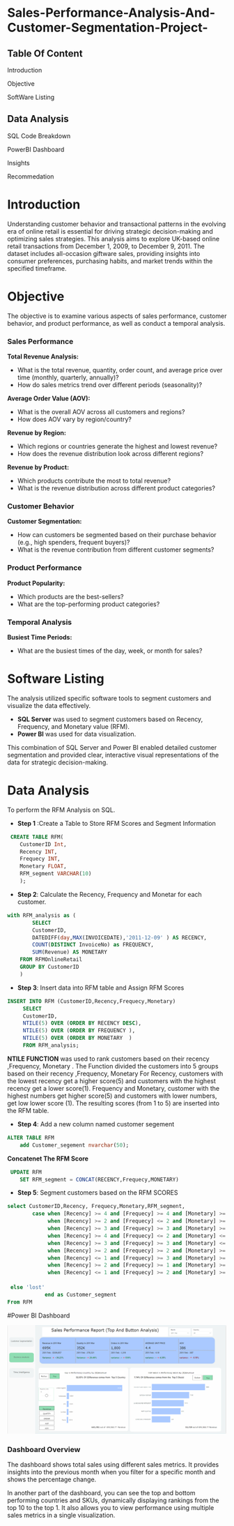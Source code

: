 # Sales-Performance-Analysis-And-Customer-Segmentation-Project-

## Table Of Content 
   Introduction
   
   Objective 
   
   SoftWare Listing 
   
   ## Data Analysis 

   SQL Code Breakdown 

   PowerBI Dashboard 

   Insights 

   Recommedation 

# Introduction 
   
Understanding customer behavior and transactional patterns in the evolving era of online retail is essential for driving strategic decision-making and optimizing sales strategies. This analysis aims to explore UK-based online retail transactions from December 1, 2009, to December 9, 2011. The dataset includes all-occasion giftware sales, providing insights into consumer preferences, purchasing habits, and market trends within the specified timeframe.

# Objective 

The objective is to examine various aspects of sales performance, customer behavior, and product performance, as well as conduct a temporal analysis. 

### Sales Performance

**Total Revenue Analysis:**
- What is the total revenue, quantity, order count, and average price over time (monthly, quarterly, annually)?
- How do sales metrics trend over different periods (seasonality)?

**Average Order Value (AOV):**
- What is the overall AOV across all customers and regions?
- How does AOV vary by region/country?

**Revenue by Region:**
- Which regions or countries generate the highest and lowest revenue?
- How does the revenue distribution look across different regions?

**Revenue by Product:**
- Which products contribute the most to total revenue?
- What is the revenue distribution across different product categories?

### Customer Behavior

**Customer Segmentation:**
- How can customers be segmented based on their purchase behavior (e.g., high spenders, frequent buyers)?
- What is the revenue contribution from different customer segments?

### Product Performance

**Product Popularity:**
- Which products are the best-sellers?
- What are the top-performing product categories?

### Temporal Analysis

**Busiest Time Periods:**
- What are the busiest times of the day, week, or month for sales?

# Software Listing
The analysis utilized specific software tools to segment customers and visualize the data effectively. 

- **SQL Server** was used to segment customers based on Recency, Frequency, and Monetary value (RFM).
- **Power BI** was used for data visualization.

This combination of SQL Server and Power BI enabled detailed customer segmentation and provided clear, interactive visual representations of the data for strategic decision-making.

# Data Analysis 
To perform the RFM Analysis on SQL. 
- **Step 1** :Create a Table to Store RFM Scores and Segment Information 

```sql
 CREATE TABLE RFM(
    CustomerID Int,
    Recency INT,
    Frequecy INT,
    Monetary FLOAT,
    RFM_segment VARCHAR(10)
    );
```

- **Step 2**: Calculate the Recency, Frequency and Monetar for each customer.

```sql
with RFM_analysis as (
        SELECT 
        CustomerID, 
        DATEDIFF(day,MAX(INVOICEDATE),'2011-12-09' ) AS RECENCY,
        COUNT(DISTINCT InvoiceNo) as FREQUENCY,
        SUM(Revenue) AS MONETARY
    FROM RFMOnlineRetail
    GROUP BY CustomerID
    )
```
- **Step 3**: Insert data into RFM table and  Assign RFM Scores
```sql 
INSERT INTO RFM (CustomerID,Recency,Frequecy,Monetary)
     SELECT 
     CustomerID, 
     NTILE(5) OVER (ORDER BY RECENCY DESC),
     NTILE(5) OVER (ORDER BY FREQUENCY ),
     NTILE(5) OVER (ORDER BY MONETARY  )
     FROM RFM_analysis;
```
**NTILE FUNCTION** was used to rank customers based on their recency ,Frequency, Monetary . The Function divided the customers into 5 groups based on their recency ,Frequency, Monetary
For Recency, customers with the lowest recency get a higher score(5) and customers with the highest recency 
get a lower score(1). Frequency and Monetary, customer with the highest numbers get higher score(5) and customers with lower numbers, get low lower score (1).  The resulting scores (from 1 to 5) are inserted into the RFM table. 

- **Step 4**: Add a new column named customer segement   
```sql 
ALTER TABLE RFM
    add Customer_segement nvarchar(50);
```

**Concatenet The RFM Score**
```sql
 UPDATE RFM
    SET RFM_segment = CONCAT(RECENCY,Frequecy,MONETARY)
```

- **Step 5**: Segment customers based on the RFM SCORES
```sql
select CustomerID,Recency, Frequecy,Monetary,RFM_segment,
        case when [Recency] >= 4 and [Frequecy] >= 4 and [Monetary] >= 4 then 'Champion'
             when [Recency] >= 2 and [Frequecy] <= 2 and [Monetary] >= 4 then  'Big Spenders'
             when [Recency] >= 3 and [Frequecy] >= 3 and [Monetary] >= 3 then 'Loyal Customer'
             when [Recency] >= 4 and [Frequecy] <= 2 and [Monetary] <= 3 then 'New Customers'
             when [Recency] >= 3 and [Frequecy] >= 3 and [Monetary] <= 2 then  'Low Spender'
             when [Recency] >= 2 and [Frequecy] >= 2 and [Monetary] >= 2 then 'Promising'
             when [Recency] <= 1 and [Frequecy] >= 3 and [Monetary] >= 3 then  'Can not lose'
             when [Recency] >= 2 and [Frequecy] >= 1 and [Monetary] >= 1 then  'About To sleep'
             when [Recency] <= 1 and [Frequecy] >= 2 and [Monetary] >= 1 then   'At Risk'
                             
 else 'lost'
            end as Customer_segment
From RFM
 ```

#Power BI Dashboard 

![](RFMANALYIS/Salesperformance.png)

### Dashboard Overview

The dashboard shows total sales using different sales metrics. It provides insights into the previous month when you filter for a specific month and shows the percentage change.

In another part of the dashboard, you can see the top and bottom performing countries and SKUs, dynamically displaying rankings from the top 10 to the top 1. It also allows you to view performance using multiple sales metrics in a single visualization.

